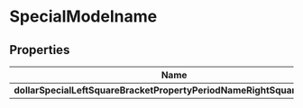
# SpecialModelname

## Properties
Name | Type | Description | Notes
------------ | ------------- | ------------- | -------------
**dollarSpecialLeftSquareBracketPropertyPeriodNameRightSquareBracket** | **kotlin.Long** |  |  [optional]



